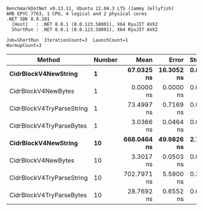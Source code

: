 ```

BenchmarkDotNet v0.13.11, Ubuntu 22.04.3 LTS (Jammy Jellyfish)
AMD EPYC 7763, 1 CPU, 4 logical and 2 physical cores
.NET SDK 8.0.101
  [Host]   : .NET 8.0.1 (8.0.123.58001), X64 RyuJIT AVX2
  ShortRun : .NET 8.0.1 (8.0.123.58001), X64 RyuJIT AVX2

Job=ShortRun  IterationCount=3  LaunchCount=1  
WarmupCount=3  

```
| Method                    | Number | Mean        | Error      | StdDev    | Min         | Max         | Allocated |
|-------------------------- |------- |------------:|-----------:|----------:|------------:|------------:|----------:|
| **CidrBlockV4NewString**      | **1**      |  **67.0325 ns** | **16.3052 ns** | **0.8937 ns** |  **66.0010 ns** |  **67.5764 ns** |         **-** |
| CidrBlockV4NewBytes       | 1      |   0.0000 ns |  0.0000 ns | 0.0000 ns |   0.0000 ns |   0.0000 ns |         - |
| CidrBlockV4TryParseString | 1      |  73.4997 ns |  0.7169 ns | 0.0393 ns |  73.4622 ns |  73.5405 ns |         - |
| CidrBlockV4TryParseBytes  | 1      |   3.0366 ns |  0.0464 ns | 0.0025 ns |   3.0350 ns |   3.0395 ns |         - |
| **CidrBlockV4NewString**      | **10**     | **668.0464 ns** | **49.9826 ns** | **2.7397 ns** | **666.4503 ns** | **671.2099 ns** |         **-** |
| CidrBlockV4NewBytes       | 10     |   3.3017 ns |  0.0503 ns | 0.0028 ns |   3.2998 ns |   3.3049 ns |         - |
| CidrBlockV4TryParseString | 10     | 702.7971 ns |  5.5900 ns | 0.3064 ns | 702.5546 ns | 703.1414 ns |         - |
| CidrBlockV4TryParseBytes  | 10     |  28.7692 ns |  0.6552 ns | 0.0359 ns |  28.7277 ns |  28.7915 ns |         - |

